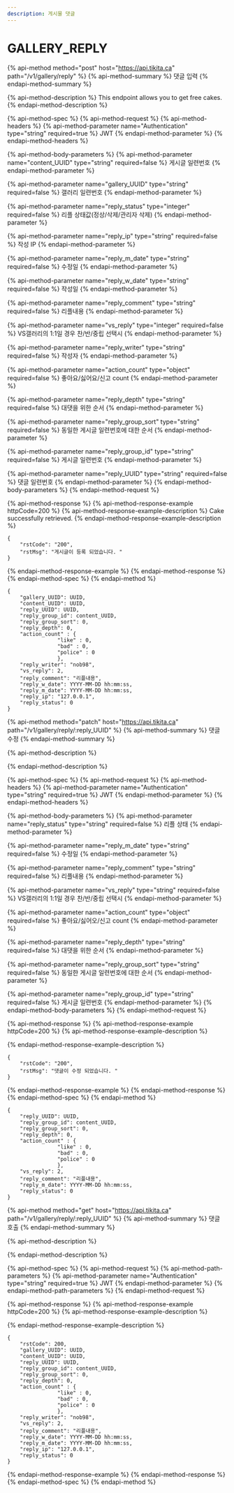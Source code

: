 ```yaml
---
description: 게시물 댓글
---
```


# GALLERY\_REPLY

{% api-method method="post" host="https://api.tikita.ca" path="/v1/gallery/reply" %}
{% api-method-summary %}
댓글 입력 
{% endapi-method-summary %}

{% api-method-description %}
This endpoint allows you to get free cakes.
{% endapi-method-description %}

{% api-method-spec %}
{% api-method-request %}
{% api-method-headers %}
{% api-method-parameter name="Authentication" type="string" required=true %}
JWT
{% endapi-method-parameter %}
{% endapi-method-headers %}

{% api-method-body-parameters %}
{% api-method-parameter name="content\_UUID" type="string" required=false %}
게시글 일련번호 
{% endapi-method-parameter %}

{% api-method-parameter name="gallery\_UUID" type="string" required=false %}
갤러리 일련번호 
{% endapi-method-parameter %}

{% api-method-parameter name="reply\_status" type="integer" required=false %}
리플 상태값\(정상/삭제/관리자 삭제\)
{% endapi-method-parameter %}

{% api-method-parameter name="reply\_ip" type="string" required=false %}
작성 IP
{% endapi-method-parameter %}

{% api-method-parameter name="reply\_m\_date" type="string" required=false %}
수정일 
{% endapi-method-parameter %}

{% api-method-parameter name="reply\_w\_date" type="string" required=false %}
작성일 
{% endapi-method-parameter %}

{% api-method-parameter name="reply\_comment" type="string" required=false %}
리플내용 
{% endapi-method-parameter %}

{% api-method-parameter name="vs\_reply" type="integer" required=false %}
VS갤러리의 1:1일 경우 찬/반/중립 선택시 
{% endapi-method-parameter %}

{% api-method-parameter name="reply\_writer" type="string" required=false %}
작성자 
{% endapi-method-parameter %}

{% api-method-parameter name="action\_count" type="object" required=false %}
좋아요/싫어요/신고 count 
{% endapi-method-parameter %}

{% api-method-parameter name="reply\_depth" type="string" required=false %}
대댓을 위한 순서 
{% endapi-method-parameter %}

{% api-method-parameter name="reply\_group\_sort" type="string" required=false %}
동일한 게시글 일련번호에 대한 순서 
{% endapi-method-parameter %}

{% api-method-parameter name="reply\_group\_id" type="string" required=false %}
게시글 일련번호 
{% endapi-method-parameter %}

{% api-method-parameter name="reply\_UUID" type="string" required=false %}
댓글 일련번호 
{% endapi-method-parameter %}
{% endapi-method-body-parameters %}
{% endapi-method-request %}

{% api-method-response %}
{% api-method-response-example httpCode=200 %}
{% api-method-response-example-description %}
Cake successfully retrieved.
{% endapi-method-response-example-description %}

```
{
    "rstCode": "200",
    "rstMsg": "게시글이 등록 되었습니다. "
}
```
{% endapi-method-response-example %}
{% endapi-method-response %}
{% endapi-method-spec %}
{% endapi-method %}

```text
{
    "gallery_UUID": UUID,
    "content_UUID": UUID,    
    "reply_UUID": UUID,        
    "reply_group_id": content_UUID,    
    "reply_group_sort": 0,    
    "reply_depth": 0,      
    "action_count" : {
                "like" : 0,
                "bad" : 0,
                "police" : 0
                },    
    "reply_writer": "nob98",
    "vs_reply": 2,
    "reply_comment": "리플내용",      
    "reply_w_date": YYYY-MM-DD hh:mm:ss,
    "reply_m_date": YYYY-MM-DD hh:mm:ss,   
    "reply_ip": "127.0.0.1",
    "reply_status": 0
}
```

{% api-method method="patch" host="https://api.tikita.ca" path="/v1/gallery/reply/:reply\_UUID" %}
{% api-method-summary %}
댓글 수정 
{% endapi-method-summary %}

{% api-method-description %}

{% endapi-method-description %}

{% api-method-spec %}
{% api-method-request %}
{% api-method-headers %}
{% api-method-parameter name="Authentication" type="string" required=true %}
JWT
{% endapi-method-parameter %}
{% endapi-method-headers %}

{% api-method-body-parameters %}
{% api-method-parameter name="reply\_status" type="string" required=false %}
리플 상태 
{% endapi-method-parameter %}

{% api-method-parameter name="reply\_m\_date" type="string" required=false %}
수정일 
{% endapi-method-parameter %}

{% api-method-parameter name="reply\_comment" type="string" required=false %}
리플내용 
{% endapi-method-parameter %}

{% api-method-parameter name="vs\_reply" type="string" required=false %}
VS갤러리의 1:1일 경우 찬/반/중립 선택시 
{% endapi-method-parameter %}

{% api-method-parameter name="action\_count" type="object" required=false %}
좋아요/싫어오/신고 count 
{% endapi-method-parameter %}

{% api-method-parameter name="reply\_depth" type="string" required=false %}
대댓을 위한 순서 
{% endapi-method-parameter %}

{% api-method-parameter name="reply\_group\_sort" type="string" required=false %}
동일한 게시글 일련번호에 대한 순서 
{% endapi-method-parameter %}

{% api-method-parameter name="reply\_group\_id" type="string" required=false %}
게시글 일련번호 
{% endapi-method-parameter %}
{% endapi-method-body-parameters %}
{% endapi-method-request %}

{% api-method-response %}
{% api-method-response-example httpCode=200 %}
{% api-method-response-example-description %}

{% endapi-method-response-example-description %}

```
{
    "rstCode": "200",
    "rstMsg": "댓글이 수정 되었습니다. "
}
```
{% endapi-method-response-example %}
{% endapi-method-response %}
{% endapi-method-spec %}
{% endapi-method %}

```text
{ 
    "reply_UUID": UUID,        
    "reply_group_id": content_UUID,    
    "reply_group_sort": 0,    
    "reply_depth": 0,      
    "action_count" : {
                "like" : 0,
                "bad" : 0,
                "police" : 0
                },    
    "vs_reply": 2,
    "reply_comment": "리플내용",   
    "reply_m_date": YYYY-MM-DD hh:mm:ss,  
    "reply_status": 0
}
```

{% api-method method="get" host="https://api.tikita.ca" path="/v1/gallery/reply/:reply\_UUID" %}
{% api-method-summary %}
댓글 호출 
{% endapi-method-summary %}

{% api-method-description %}

{% endapi-method-description %}

{% api-method-spec %}
{% api-method-request %}
{% api-method-path-parameters %}
{% api-method-parameter name="Authentication" type="string" required=true %}
JWT
{% endapi-method-parameter %}
{% endapi-method-path-parameters %}
{% endapi-method-request %}

{% api-method-response %}
{% api-method-response-example httpCode=200 %}
{% api-method-response-example-description %}

{% endapi-method-response-example-description %}

```
{
    "rstCode": 200,
    "gallery_UUID": UUID,
    "content_UUID": UUID,    
    "reply_UUID": UUID,        
    "reply_group_id": content_UUID,    
    "reply_group_sort": 0,    
    "reply_depth": 0,      
    "action_count" : {
                "like" : 0,
                "bad" : 0,
                "police" : 0
                },    
    "reply_writer": "nob98",
    "vs_reply": 2,
    "reply_comment": "리플내용",      
    "reply_w_date": YYYY-MM-DD hh:mm:ss,
    "reply_m_date": YYYY-MM-DD hh:mm:ss,   
    "reply_ip": "127.0.0.1",
    "reply_status": 0
}
```
{% endapi-method-response-example %}
{% endapi-method-response %}
{% endapi-method-spec %}
{% endapi-method %}

